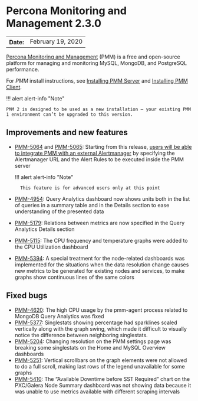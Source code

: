 # Percona Monitoring and Management 2.3.0

<table class="docutils field-list" frame="void" rules="none">
  <colgroup>
    <col class="field-name">
    <col class="field-body">
  </colgroup>
  <tbody valign="top">
    <tr class="field-odd field">
      <th class="field-name">Date:</th>
      <td class="field-body">February 19, 2020</td>
    </tr>
  </tbody>
</table>

[Percona Monitoring and Management](../) (PMM) is a free and open-source platform for managing and monitoring MySQL, MongoDB, and PostgreSQL performance.

For *PMM* install instructions, see [Installing PMM Server](../setting-up/server/index.md) and [Installing PMM Client](../setting-up/client/index.md).

!!! alert alert-info "Note"

    PMM 2 is designed to be used as a new installation — your existing PMM 1 environment can’t be upgraded to this version.

## Improvements and new features
* [PMM-5064](https://jira.percona.com/browse/PMM-5064) and [PMM-5065](https://jira.percona.com/browse/PMM-5065): Starting from this release, [users will be able to integrate PMM with an external Alertmanager](../faq.md#how-to-integrate-alertmanager-with-pmm) by specifying the
Alertmanager URL and the Alert Rules to be executed inside the PMM server

    !!! alert alert-info "Note"

        This feature is for advanced users only at this point

* [PMM-4954](https://jira.percona.com/browse/PMM-4954): Query Analytics dashboard now shows units both in the list of queries in a summary table and in the Details section to ease understanding of the presented data
* [PMM-5179](https://jira.percona.com/browse/PMM-5179): Relations between metrics are now specified in the Query Analytics Details section
* [PMM-5115](https://jira.percona.com/browse/PMM-5115): The CPU frequency and temperature graphs were added to the CPU Utilization dashboard
* [PMM-5394](https://jira.percona.com/browse/PMM-5394): A special treatment for the node-related dashboards was implemented for the situations when the data resolution change causes new metrics to be generated for existing nodes and services, to make graphs show continuous lines of the same colors

## Fixed bugs
* [PMM-4620](https://jira.percona.com/browse/PMM-4620): The high CPU usage by the pmm-agent process related to MongoDB Query Analytics was fixed
* [PMM-5377](https://jira.percona.com/browse/PMM-5377):  Singlestats showing percentage had sparklines scaled vertically along with the graph swing, which made it difficult to visually notice the difference between neighboring singlestats.
* [PMM-5204](https://jira.percona.com/browse/PMM-5204): Changing resolution on the PMM settings page was breaking some singlestats on the Home and MySQL Overview dashboards
* [PMM-5251](https://jira.percona.com/browse/PMM-5251): Vertical scrollbars on the graph elements were not allowed to do a full scroll, making last rows of the legend unavailable for some graphs
* [PMM-5410](https://jira.percona.com/browse/PMM-5410): The “Available Downtime before SST Required” chart on the PXC/Galera Node Summary dashboard was not showing data because it was unable to use metrics available with different scraping intervals
